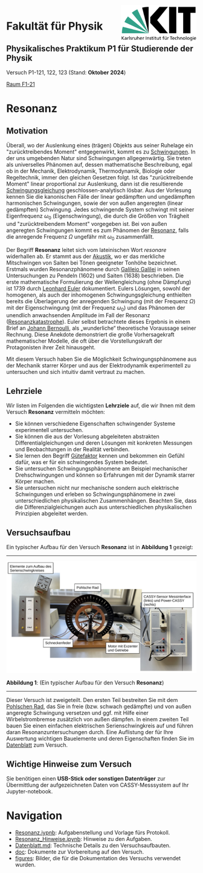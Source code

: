 <img src="../figures/Logo_KIT.svg" width="200" style="float:right;" />

# Fakultät für Physik

## Physikalisches Praktikum P1 für Studierende der Physik

Versuch P1-121, 122, 123 (Stand: **Oktober 2024**)

[Raum F1-21](https://labs.physik.kit.edu/img/Klassische-Praktika/Lageplan_P1P2.png)



# Resonanz

## Motivation

Überall, wo der Auslenkung eines (trägen) Objekts aus seiner Ruhelage ein "zurücktreibendes Moment" entgegenwirkt, kommt es zu [Schwingungen](https://de.wikipedia.org/wiki/Schwingung). In der uns umgebenden Natur sind Schwingungen allgegenwärtig. Sie treten als universelles Phänomen auf, dessen mathematische Beschreibung, egal ob in der Mechanik, Elektrodynamik, Thermodynamik, Biologie oder Regeltechnik, immer den gleichen Gesetzen folgt. Ist das "zurücktreibende Moment" linear proportional zur Auslenkung, dann ist die resultierende [Schwingungsgleichung](https://de.wikipedia.org/wiki/Harmonischer_Oszillator) geschlossen-analytisch lösbar. Aus der Vorlesung kennen Sie die kanonischen Fälle der linear gedämpften und ungedämpften harmonischen Schwingungen, sowie der von außen angeregten (linear gedämpften) Schwingung. Jedes schwingende System schwingt mit seiner Eigenfrequenz $\omega_{0}$ (Eigenschwingung), die durch die Größen von Trägheit und "zurücktreibendem Moment" vorgegeben ist. Bei von außen angeregten Schwingungen kommt es zum Phänomen der [Resonanz](https://de.wikipedia.org/wiki/Resonanz), falls die anregende Frequenz $\Omega$ ungefähr mit $\omega_{0}$ zusammenfällt. 

Der Begriff **Resonanz** leitet sich vom lateinischen Wort *resonare* widerhallen ab. Er stammt aus der [Akustik](https://de.wikipedia.org/wiki/Akustik), wo er das merkliche Mitschwingen von Saiten bei Tönen geeigneter Tonhöhe bezeichnet. Erstmals wurden Resonanzphänomene durch [Galileio Galilei](https://de.wikipedia.org/wiki/Galileo_Galilei) in seinen Untersuchungen zu Pendeln (1602) und Saiten (1638) beschrieben. Die erste mathematische Formulierung der Wellengleichung (ohne Dämpfung) ist 1739 durch [Leonhard Euler](https://de.wikipedia.org/wiki/Leonhard_Euler) dokumentiert. Eulers Lösungen, sowohl der homogenen, als auch der inhomogenen Schwingungsgleichung enthielten bereits die Überlagerung der anregenden Schwingung (mit der Frequenz $\Omega$) mit der Eigenschwingung (mit der Frequenz $\omega_{0}$) und das Phänomen der unendlich anwachsenden Amplitude im Fall der Resonanz ([Resonanzkatastrophe](https://de.wikipedia.org/wiki/Resonanzkatastrophe)). Euler selbst betrachtete dieses Ergebnis in einem Brief an [Johann Bernoulli](https://de.wikipedia.org/wiki/Johann_II_Bernoulli), als „wunderliche“ theoretische Voraussage seiner Rechnung. Diese Anekdote demonstriert die große Vorhersagekraft mathematischer Modelle, die oft über die Vorstellungskraft der Protagonisten ihrer Zeit hinausgeht.  

Mit diesem Versuch haben Sie die Möglichkeit Schwingungsphänomene aus der Mechanik starrer Körper und aus der Elektrodynamik experimentell zu untersuchen und sich intuitiv damit vertraut zu machen. 

## Lehrziele

Wir listen im Folgenden die wichtigsten **Lehrziele** auf, die wir Ihnen mit dem Versuch **Resonanz** vermitteln möchten: 

- Sie können verschiedene Eigenschaften schwingender Systeme experimentell untersuchen.
- Sie können die aus der Vorlesung abgeleiteten abstrakten Differentialgleichungen und deren Lösungen mit konkreten Messungen und Beobachtungen in der Realität verbinden.
- Sie lernen den Begriff [Gütefaktor](https://de.wikipedia.org/wiki/G%C3%BCtefaktor) kennen und bekommen ein Gefühl dafür, was er für ein schwingendes System bedeutet.  
- Sie untersuchen Schwingungsphänomene am Beispiel mechanischer Drehschwingungen und können so Erfahrungen mit der Dynamik starrer Körper machen.
- Sie untersuchen nicht nur mechanische sondern auch elektrische Schwingungen und erleben so Schwingungsphänomene in zwei unterschiedlichen physikalischen Zusammenhängen. Beachten Sie, dass die Differenzialgleichungen auch aus unterschiedlichen physikalischen Prinzipien abgeleitet werden. 

## Versuchsaufbau

Ein typischer Aufbau für den Versuch **Resonanz** ist in **Abbildung 1** gezeigt:

----

<img src="./figures/ResonanzAufbau.png" width="900" style="zoom:100%;" />

**Abbildung 1**: (Ein typischer Aufbau für den Versuch **Resonanz**)

---

Dieser Versuch ist zweigeteilt. Den ersten Teil bestreiten Sie mit dem [Pohlschen Rad](https://de.wikipedia.org/wiki/Pohlsches_Rad), das Sie in freie (bzw. schwach gedämpfte) und von außen angeregte Schwingung versetzen und ggf. mit Hilfe einer Wirbelstrombremse zusätzlich von außen dämpfen. In einem zweiten Teil bauen Sie einen einfachen elektrischen Serienschwingkreis auf und führen daran Resonanzuntersuchungen durch. Eine Auflistung der für Ihre Auswertung wichtigen Bauelemente und deren Eigenschaften finden Sie im [Datenblatt](https://gitlab.kit.edu/kit/etp-lehre/p1-praktikum/students/-/tree/main/Resonanz/Datenblatt.md) zum Versuch.

## Wichtige Hinweise zum Versuch

Sie benötigen einen **USB-Stick oder sonstigen Datenträger** zur Übermittlung der aufgezeichneten Daten von CASSY-Messsystem auf Ihr Jupyter-notebook.

# Navigation

- [Resonanz.iypnb](https://gitlab.kit.edu/kit/etp-lehre/p1-praktikum/students/-/blob/main/Resonanz/Resonanz.ipynb): Aufgabenstellung und Vorlage fürs Protokoll.
- [Resonanz_Hinweise.ipynb](https://gitlab.kit.edu/kit/etp-lehre/p1-praktikum/students/-/blob/main/Resonanz/Resonanz_Hinweise.ipynb): Hinweise zu den Aufgaben.
- [Datenblatt.md](https://gitlab.kit.edu/kit/etp-lehre/p1-praktikum/students/-/blob/main/Resonanz/Datenblatt.md): Technische Details zu den Versuchsaufbauten.
- [doc](https://gitlab.kit.edu/kit/etp-lehre/p1-praktikum/students/-/tree/main/Resonanz/doc): Dokumente zur Vorbereitung auf den Versuch.
- [figures](https://gitlab.kit.edu/kit/etp-lehre/p1-praktikum/students/-/tree/main/Resonanz/figures): Bilder, die für die Dokumentation des Versuchs verwendet wurden.
